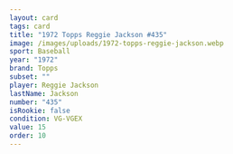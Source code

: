 ```yaml
---
layout: card
tags: card
title: "1972 Topps Reggie Jackson #435"
image: /images/uploads/1972-topps-reggie-jackson.webp
sport: Baseball
year: "1972"
brand: Topps
subset: ""
player: Reggie Jackson
lastName: Jackson
number: "435"
isRookie: false
condition: VG-VGEX
value: 15
order: 10
---
```

